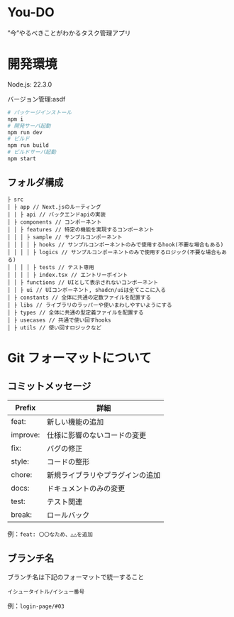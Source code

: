 # You-DO

”今”やるべきことがわかるタスク管理アプリ

# 開発環境

Node.js: 22.3.0

バージョン管理:asdf

```bash
# パッケージインストール
npm i
# 開発サーバ起動
npm run dev
# ビルド
npm run build
# ビルドサーバ起動
npm start
```

## フォルダ構成

```
├ src
│ ├ app // Next.jsのルーティング
| | ├ api // バックエンドapiの実装
│ ├ components // コンポーネント
│ │ ├ features // 特定の機能を実現するコンポーネント
│ │ │ ├ sample // サンプルコンポーネント
│ │ │ │ ├ hooks // サンプルコンポーネントのみで使用するhook(不要な場合もある)
│ │ │ │ ├ logics // サンプルコンポーネントのみで使用するロジック(不要な場合もある)
│ │ │ │ ├ tests // テスト専用
│ │ │ │ ├ index.tsx // エントリーポイント
│ │ ├ functions // UIとして表示されないコンポーネント
│ │ ├ ui // UIコンポーネント, shadcn/uiは全てここに入る
│ ├ constants // 全体に共通の定数ファイルを配置する
│ ├ libs // ライブラリのラッパーや使いまわしやすいようにする
│ ├ types // 全体に共通の型定義ファイルを配置する
│ ├ usecases // 共通で使い回すhooks
│ ├ utils // 使い回すロジックなど
```

# Git フォーマットについて

## コミットメッセージ

| Prefix   | 詳細                             |
| -------- | -------------------------------- |
| feat:    | 新しい機能の追加                 |
| improve: | 仕様に影響のないコードの変更     |
| fix:     | バグの修正                       |
| style:   | コードの整形                     |
| chore:   | 新規ライブラリやプラグインの追加 |
| docs:    | ドキュメントのみの変更           |
| test:    | テスト関連                       |
| break:   | ロールバック                     |

例：`feat: 〇〇なため、△△を追加`

## ブランチ名

ブランチ名は下記のフォーマットで統一すること

`イシュータイトル/イシュー番号`

例：`login-page/#03`
